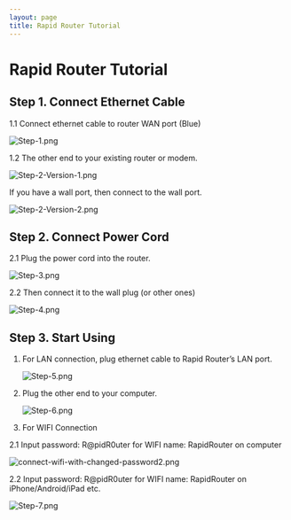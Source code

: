 ```yaml
---
layout: page
title: Rapid Router Tutorial
---
```

# Rapid Router Tutorial

## Step 1. Connect Ethernet Cable

1.1 Connect ethernet cable to router WAN port (Blue)

![Step-1.png](assets/img/tutorial/Step-1.png)

1.2 The other end to your existing router or modem.

![Step-2-Version-1.png](assets/img/tutorial/Step-2-Version-1.png)

If you have a wall port, then connect to the wall port.

![Step-2-Version-2.png](assets/img/tutorial/Step-2-Version-2.png)

## Step 2. Connect Power Cord

2.1 Plug the power cord into the router.

![Step-3.png](assets/img/tutorial/Step-3.png)

2.2 Then connect it to the wall plug (or other ones)

![Step-4.png](assets/img/tutorial/Step-4.png)

## Step 3. Start Using

1. For LAN connection, plug ethernet cable to Rapid Router’s LAN port.
    
    ![Step-5.png](assets/img/tutorial/Step-5.png)
    
2. Plug the other end to your computer.
    
    ![Step-6.png](assets/img/tutorial/Step-6.png)
    

2. For WIFI Connection

2.1 Input password: R@pidR0uter for WIFI name: RapidRouter on computer

![connect-wifi-with-changed-password2.png](assets/img/tutorial/connect-wifi-with-changed-password2.png)

2.2 Input password: R@pidR0uter for WIFI name: RapidRouter on iPhone/Android/iPad etc.

![Step-7.png](assets/img/tutorial/Step-7.png)